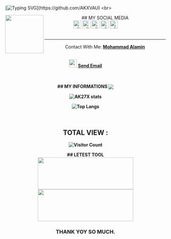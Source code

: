 [![Typing SVG](https://readme-typing-svg.herokuapp.com?color=%23F70000&size=15&lines=Assalamualaikum+guys%2C+I+am+Mohammad+Alamin.;I+am+just+trying+to+learn+programming.)](https://github.com/AKXVAU)
<br>

<img src="https://raw.githubusercontent.com/AKXVAU/AKXVAU/main/AKXVAU.png" class="spinner" width="120" height="120" align="left">
<center>
   ## MY SOCIAL MEDIA<br>
   <a href="https://www.facebook.com/AK27X69" target="_blank"><img src="https://raw.githubusercontent.com/AKXVAU/AKXVAU/main/fb.png" alt="alt text" width="25" height="25"></a>
   <a href="http://h2ck3r.ml" target="_blank"><img src="https://raw.githubusercontent.com/AKXVAU/AKXVAU/main/site.png" alt="alt text" width="25" height="25"></a>
   <a href="https://t.me/AKXVAU"><img src="https://raw.githubusercontent.com/AKXVAU/AKXVAU/main/tg.png" alt="alt text" width="25" height="25"></a>
</a><a href="https://Instagram.com/AKXVAU" target="_blank"><img src="https://raw.githubusercontent.com/AKXVAU/AKXVAU/main/insta.png" alt="alt text" width="25" height="25"></a>
 <a href="https://twitter.com/AKXVAU" target="_blank"><img src="https://raw.githubusercontent.com/AKXVAU/AKXVAU/main/twit.png" alt="alt text" width="25" height="25"></a>
&nbsp;&nbsp;     &nbsp;&nbsp;    &nbsp;&nbsp;   &nbsp;&nbsp;   &nbsp;&nbsp;
 <br><br><hr>
<duv align="center">Contact With Me: <a href="https://FACEBOOK.com/AKXVAU"><b>Mohammad Alamin</a><br><br></div>
<p align="center">
<img src="https://raw.githubusercontent.com/AKXVAU/AKXVAU/main/mail.png" width="25" height="25">  <a href = "mailto: admin@h2ck3r.ml">Send Email</a><br><br>
</p><br>
## MY INFORMATIONS
<img align="center" src="https://metrics.lecoq.io/AKXVAU">

![AK27X stats](https://github-readme-stats.vercel.app/api?username=AKXVAU&show_icons=true&theme=dark)
<br>

![Top Langs](https://github-readme-stats.vercel.app/api/top-langs/?username=AKXVAU&layout=compact&theme=dark)

<br>

## TOTAL VIEW :

![Visitor Count](https://profile-counter.glitch.me/AKXVAU/count.svg)

<p align="center">## LETEST TOOL<br><a href="https://github.com/AKXVAU/AKX_MAIL"><img src="https://github-readme-stats.vercel.app/api/pin/?username=AKXVAU&repo=AKX_MAIL&theme=dark" height="100" width="300"></a>
<br>
<a href="https://github.com/AKXVAU/AKX_SMS"><img src="https://github-readme-stats.vercel.app/api/pin/?username=AKXVAU&repo=AKX_SMS&theme=dark" height="100" width="300"></a>

<br>
<div align="center">
  <h3>THANK YOY SO MUCH.</h3>
</div>
